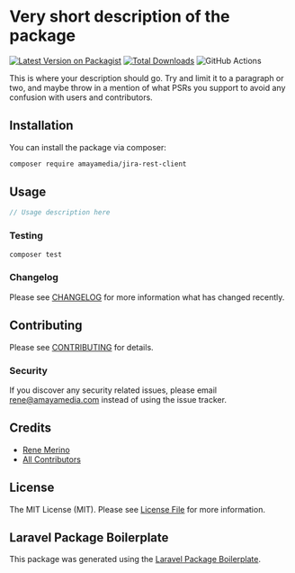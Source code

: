 # Very short description of the package

[![Latest Version on Packagist](https://img.shields.io/packagist/v/amayamedia/jira-rest-client.svg?style=flat-square)](https://packagist.org/packages/amayamedia/jira-rest-client)
[![Total Downloads](https://img.shields.io/packagist/dt/amayamedia/jira-rest-client.svg?style=flat-square)](https://packagist.org/packages/amayamedia/jira-rest-client)
![GitHub Actions](https://github.com/amayamedia/jira-rest-client/actions/workflows/main.yml/badge.svg)

This is where your description should go. Try and limit it to a paragraph or two, and maybe throw in a mention of what PSRs you support to avoid any confusion with users and contributors.

## Installation

You can install the package via composer:

```bash
composer require amayamedia/jira-rest-client
```

## Usage

```php
// Usage description here
```

### Testing

```bash
composer test
```

### Changelog

Please see [CHANGELOG](CHANGELOG.md) for more information what has changed recently.

## Contributing

Please see [CONTRIBUTING](CONTRIBUTING.md) for details.

### Security

If you discover any security related issues, please email rene@amayamedia.com instead of using the issue tracker.

## Credits

-   [Rene Merino](https://github.com/amayamedia)
-   [All Contributors](../../contributors)

## License

The MIT License (MIT). Please see [License File](LICENSE.md) for more information.

## Laravel Package Boilerplate

This package was generated using the [Laravel Package Boilerplate](https://laravelpackageboilerplate.com).

